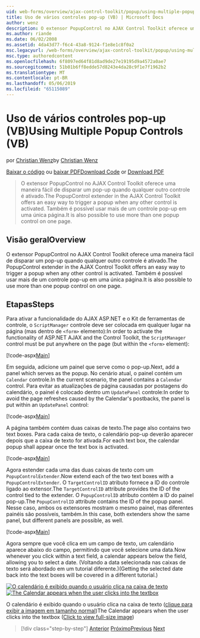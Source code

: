 ```yaml
---
uid: web-forms/overview/ajax-control-toolkit/popup/using-multiple-popup-controls-vb
title: Uso de vários controles pop-up (VB) | Microsoft Docs
author: wenz
description: O extensor PopupControl no AJAX Control Toolkit oferece uma maneira fácil de disparar um pop-up quando qualquer outro controle é ativado. Também é possível usar o m...
ms.author: riande
ms.date: 06/02/2008
ms.assetid: 4da43d77-f6c4-43a8-9124-f1e8e1c8f0a2
msc.legacyurl: /web-forms/overview/ajax-control-toolkit/popup/using-multiple-popup-controls-vb
msc.type: authoredcontent
ms.openlocfilehash: 6f8097ed64f81d8ad9de27e19195d9a4572a0ae7
ms.sourcegitcommit: 51b01b6ff8edde57d8243e4da28c9f1e7f1962b2
ms.translationtype: MT
ms.contentlocale: pt-BR
ms.lasthandoff: 05/06/2019
ms.locfileid: "65115089"
---
```

# <a name="using-multiple-popup-controls-vb"></a><span data-ttu-id="3bb95-104">Uso de vários controles pop-up (VB)</span><span class="sxs-lookup"><span data-stu-id="3bb95-104">Using Multiple Popup Controls (VB)</span></span>

<span data-ttu-id="3bb95-105">por [Christian Wenz](https://github.com/wenz)</span><span class="sxs-lookup"><span data-stu-id="3bb95-105">by [Christian Wenz](https://github.com/wenz)</span></span>

<span data-ttu-id="3bb95-106">[Baixar o código](http://download.microsoft.com/download/9/3/f/93f8daea-bebd-4821-833b-95205389c7d0/PopupControl1.vb.zip) ou [baixar PDF](http://download.microsoft.com/download/2/d/c/2dc10e34-6983-41d4-9c08-f78f5387d32b/popupcontrol1VB.pdf)</span><span class="sxs-lookup"><span data-stu-id="3bb95-106">[Download Code](http://download.microsoft.com/download/9/3/f/93f8daea-bebd-4821-833b-95205389c7d0/PopupControl1.vb.zip) or [Download PDF](http://download.microsoft.com/download/2/d/c/2dc10e34-6983-41d4-9c08-f78f5387d32b/popupcontrol1VB.pdf)</span></span>

> <span data-ttu-id="3bb95-107">O extensor PopupControl no AJAX Control Toolkit oferece uma maneira fácil de disparar um pop-up quando qualquer outro controle é ativado.</span><span class="sxs-lookup"><span data-stu-id="3bb95-107">The PopupControl extender in the AJAX Control Toolkit offers an easy way to trigger a popup when any other control is activated.</span></span> <span data-ttu-id="3bb95-108">Também é possível usar mais de um controle pop-up em uma única página.</span><span class="sxs-lookup"><span data-stu-id="3bb95-108">It is also possible to use more than one popup control on one page.</span></span>

## <a name="overview"></a><span data-ttu-id="3bb95-109">Visão geral</span><span class="sxs-lookup"><span data-stu-id="3bb95-109">Overview</span></span>

<span data-ttu-id="3bb95-110">O extensor PopupControl no AJAX Control Toolkit oferece uma maneira fácil de disparar um pop-up quando qualquer outro controle é ativado.</span><span class="sxs-lookup"><span data-stu-id="3bb95-110">The PopupControl extender in the AJAX Control Toolkit offers an easy way to trigger a popup when any other control is activated.</span></span> <span data-ttu-id="3bb95-111">Também é possível usar mais de um controle pop-up em uma única página.</span><span class="sxs-lookup"><span data-stu-id="3bb95-111">It is also possible to use more than one popup control on one page.</span></span>

## <a name="steps"></a><span data-ttu-id="3bb95-112">Etapas</span><span class="sxs-lookup"><span data-stu-id="3bb95-112">Steps</span></span>

<span data-ttu-id="3bb95-113">Para ativar a funcionalidade do AJAX ASP.NET e o Kit de ferramentas de controle, o `ScriptManager` controle deve ser colocada em qualquer lugar na página (mas dentro de `<form>` elemento):</span><span class="sxs-lookup"><span data-stu-id="3bb95-113">In order to activate the functionality of ASP.NET AJAX and the Control Toolkit, the `ScriptManager` control must be put anywhere on the page (but within the `<form>` element):</span></span>

[!code-aspx[Main](using-multiple-popup-controls-vb/samples/sample1.aspx)]

<span data-ttu-id="3bb95-114">Em seguida, adicione um painel que serve como o pop-up.</span><span class="sxs-lookup"><span data-stu-id="3bb95-114">Next, add a panel which serves as the popup.</span></span> <span data-ttu-id="3bb95-115">No cenário atual, o painel contém um `Calendar` controle.</span><span class="sxs-lookup"><span data-stu-id="3bb95-115">In the current scenario, the panel contains a `Calendar` control.</span></span> <span data-ttu-id="3bb95-116">Para evitar as atualizações de página causadas por postagens do calendário, o painel é colocado dentro um `UpdatePanel` controle:</span><span class="sxs-lookup"><span data-stu-id="3bb95-116">In order to avoid the page refreshes caused by the Calendar's postbacks, the panel is put within an `UpdatePanel` control:</span></span>

[!code-aspx[Main](using-multiple-popup-controls-vb/samples/sample2.aspx)]

<span data-ttu-id="3bb95-117">A página também contém duas caixas de texto.</span><span class="sxs-lookup"><span data-stu-id="3bb95-117">The page also contains two text boxes.</span></span> <span data-ttu-id="3bb95-118">Para cada caixa de texto, o calendário pop-up deverão aparecer depois que a caixa de texto for ativada.</span><span class="sxs-lookup"><span data-stu-id="3bb95-118">For each text box, the calendar popup shall appear once the text box is activated.</span></span>

[!code-aspx[Main](using-multiple-popup-controls-vb/samples/sample3.aspx)]

<span data-ttu-id="3bb95-119">Agora estender cada uma das duas caixas de texto com um `PopupControlExtender`.</span><span class="sxs-lookup"><span data-stu-id="3bb95-119">Now extend each of the two text boxes with a `PopupControlExtender`.</span></span> <span data-ttu-id="3bb95-120">O `TargetControlID` atributo fornece a ID do controle ligado ao extensor.</span><span class="sxs-lookup"><span data-stu-id="3bb95-120">The `TargetControlID` attribute provides the ID of the control tied to the extender.</span></span> <span data-ttu-id="3bb95-121">O `PopupControlID` atributo contém a ID do painel pop-up.</span><span class="sxs-lookup"><span data-stu-id="3bb95-121">The `PopupControlID` attribute contains the ID of the popup panel.</span></span> <span data-ttu-id="3bb95-122">Nesse caso, ambos os extensores mostram o mesmo painel, mas diferentes painéis são possíveis, também.</span><span class="sxs-lookup"><span data-stu-id="3bb95-122">In this case, both extenders show the same panel, but different panels are possible, as well.</span></span>

[!code-aspx[Main](using-multiple-popup-controls-vb/samples/sample4.aspx)]

<span data-ttu-id="3bb95-123">Agora sempre que você clica em um campo de texto, um calendário aparece abaixo do campo, permitindo que você selecione uma data.</span><span class="sxs-lookup"><span data-stu-id="3bb95-123">Now whenever you click within a text field, a calendar appears below the field, allowing you to select a date.</span></span> <span data-ttu-id="3bb95-124">(Voltando a data selecionada nas caixas de texto será abordado em um tutorial diferente.)</span><span class="sxs-lookup"><span data-stu-id="3bb95-124">(Getting the selected date back into the text boxes will be covered in a different tutorial.)</span></span>

<span data-ttu-id="3bb95-125">[![O calendário é exibido quando o usuário clica na caixa de texto](using-multiple-popup-controls-vb/_static/image2.png)](using-multiple-popup-controls-vb/_static/image1.png)</span><span class="sxs-lookup"><span data-stu-id="3bb95-125">[![The Calendar appears when the user clicks into the textbox](using-multiple-popup-controls-vb/_static/image2.png)](using-multiple-popup-controls-vb/_static/image1.png)</span></span>

<span data-ttu-id="3bb95-126">O calendário é exibido quando o usuário clica na caixa de texto ([clique para exibir a imagem em tamanho normal](using-multiple-popup-controls-vb/_static/image3.png))</span><span class="sxs-lookup"><span data-stu-id="3bb95-126">The Calendar appears when the user clicks into the textbox ([Click to view full-size image](using-multiple-popup-controls-vb/_static/image3.png))</span></span>

> [!div class="step-by-step"]
> <span data-ttu-id="3bb95-127">[Anterior](handling-postbacks-from-a-popup-control-without-an-updatepanel-cs.md)
> [Próximo](handling-postbacks-from-a-popup-control-with-an-updatepanel-vb.md)</span><span class="sxs-lookup"><span data-stu-id="3bb95-127">[Previous](handling-postbacks-from-a-popup-control-without-an-updatepanel-cs.md)
[Next](handling-postbacks-from-a-popup-control-with-an-updatepanel-vb.md)</span></span>
